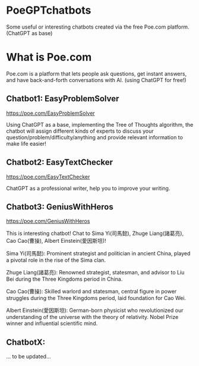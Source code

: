 # PoeGPTchatbots
Some useful or interesting chatbots created via the free Poe.com platform. (ChatGPT as base)

# What is Poe.com
Poe.com is a platform that lets people ask questions, get instant answers, and have back-and-forth conversations with AI.
(using ChatGPT for free!)


## Chatbot1: EasyProblemSolver
https://poe.com/EasyProblemSolver

Using ChatGPT as a base, implementing the Tree of Thoughts algorithm, the chatbot will assign different kinds of experts to discuss your question/problem/difficulty/anything and provide relevant information to make life easier!

## Chatbot2: EasyTextChecker
https://poe.com/EasyTextChecker

ChatGPT as a professional writer, help you to improve your writing.

## Chatbot3: GeniusWithHeros
https://poe.com/GeniusWithHeros

This is interesting chatbot!
Chat to Sima Yi(司馬懿), Zhuge Liang(諸葛亮), Cao Cao(曹操), Albert Einstein(愛因斯坦)!

Sima Yi(司馬懿): Prominent strategist and politician in ancient China, played a pivotal role in the rise of the Sima clan.

Zhuge Liang(諸葛亮): Renowned strategist, statesman, and advisor to Liu Bei during the Three Kingdoms period in China.

Cao Cao(曹操): Skilled warlord and statesman, central figure in power struggles during the Three Kingdoms period, laid foundation for Cao Wei.

Albert Einstein(愛因斯坦): German-born physicist who revolutionized our understanding of the universe with the theory of relativity. Nobel Prize winner and influential scientific mind.

## ChatbotX: 
... to be updated...
